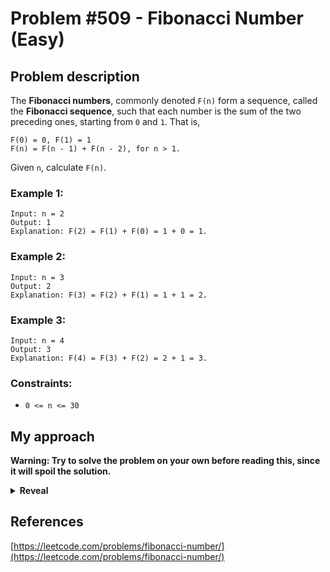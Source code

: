 # Problem #509 - Fibonacci Number (Easy)

## Problem description

The **Fibonacci numbers**, commonly denoted `F(n)` form a sequence, called the **Fibonacci sequence**, such that each number is the sum of the two preceding ones, starting from `0` and `1`. That is,

```
F(0) = 0, F(1) = 1
F(n) = F(n - 1) + F(n - 2), for n > 1.
```

Given `n`, calculate `F(n)`.

### Example 1:

```
Input: n = 2
Output: 1
Explanation: F(2) = F(1) + F(0) = 1 + 0 = 1.
```

### Example 2:

```
Input: n = 3
Output: 2
Explanation: F(3) = F(2) + F(1) = 1 + 1 = 2.
```

### Example 3:

```
Input: n = 4
Output: 3
Explanation: F(4) = F(3) + F(2) = 2 + 1 = 3.
```

### Constraints:

-   `0 <= n <= 30`

## My approach

**Warning: Try to solve the problem on your own before reading this, since it will spoil the solution.**

<details>
  <summary><b>Reveal</b></summary>
  There are six approaches I will cover here, each of them will have different performance.

  <details>
  <summary>First approach</summary>

Another approach is to calculate the number recursively, so by calculating the number from the top by calling the function on an index lower by one and by two and adding the results. You just need to make sure you return 0 and 1 for indexes 0 and 1, else it will never terminate. The space complexity is O(N) if we take into account the stack calls, else it would be O(1). The main issue with this approach is that you calculate each number multiple times (3rd number requires 1st and 2nd, which requires 1st etc.), which is reflected in the O(2ᴺ) time complexity. _This approach is named "recursive" in the table below_

  </details>

  <details>
  <summary>Second approach</summary>

This is an improvement of the second approach by using memoization. We can save the previously calculated values and return them, instead of calculating them again, pushing this back to O(N) time complexity. _This approach is named "recursive with memoization" in the table below_

  </details>
  <details>
  <summary>Third approach</summary>

This approach calculates the number from the bottom, saving the previous results in an array and using them for the next values. _This approach is named "iterative without forgetting" in the table below_

  </details>
  <details>
  <summary>Fourth approach</summary>

The most obvious and also almost the best approach to this problem is the same as you would approach it if you were asked to do it on paper. You would probably start with 0 and 1, add them together, get another 1, then do 1+1 and get 2, then 1+2 and get 3, 2+3 to get 5 etc. and you probably wouldn't really care about the previous results, since you don't need them. Now you can just translate it into code - just keep the last 2 numbers computed, add them together to get the next one, and replace the smallest number you are storing with the currently computed one. You stop once you reached the nth number. _This approach is named "iterative" in the table below_

  </details>
  <details>
  <summary>Fifth approach</summary>

You can make use of a formula for calculating the fibonacci numbers: `F(n) = round((Φⁿ - (1 - Φ)ⁿ)/√5)`. If you can not use built-in functions like the power one, check out [my explanations of problem #50](https://github.com/Pandicon/leetcode/tree/main/problems/algorithms/0050/), which focuses on this. _This approach is named "formula" in the table below_

  </details>
  <details>
  <summary>Sixth approach</summary>

You can optimise the formula quite well, since 1 - Φ is around -0.618, which gets small pretty fast. The optimised formula is `F(n) = round(Φⁿ/√5)`. If you had to also support negative numbers, you would use `F(n) = round((1 - Φ)ⁿ/√5)` for them, since `x⁻ⁿ = (1/x)ⁿ` and `1/(1 - Φ) = -Φ`, that part would get much bigger than `Φ⁻ⁿ`, which is smaller than 1, quite fast. Once again if you can not use built-in functions like the power one, check out [my explanations of problem #50](https://github.com/Pandicon/leetcode/tree/main/problems/algorithms/0050/), which focuses on this. _This approach is named "optimised formula" in the table below_

  </details>
  <p>
    
  |         Implementation          | Time complexity | Space complexity |                        Runtime                       |                     Memory Usage                    |
  | :-----------------------------: | :-------------: | :--------------: | :--------------------------------------------------: | :-------------------------------------------------: |
  |              [Rust (recursive)](https://github.com/Pandicon/leetcode/tree/main/problems/algorithms/0509/Rust/solution_recursive.rs)               |       O(2ᴺ)      |       O(N)       | 9 ms, faster than 12.87% of Rust online submissions | 2.1 MB, less than 53.22% of Rust online submissions |
  |              [Rust (recursive with memoization)](https://github.com/Pandicon/leetcode/tree/main/problems/algorithms/0509/Rust/solution_recursive_memoization.rs)               |       O(N)      |       O(N)       | 0 ms, faster than 100.00% of Rust online submissions | 2.1 MB, less than 53.22% of Rust online submissions |
  |              [Rust (iterative without forgetting)](https://github.com/Pandicon/leetcode/tree/main/problems/algorithms/0509/Rust/solution_iterative_no_forgetting.rs)               |       O(N)      |       O(N)       | 0 ms, faster than 100.00% of Rust online submissions | 2.1 MB, less than 53.22% of Rust online submissions |
  |              [Rust (iterative)](https://github.com/Pandicon/leetcode/tree/main/problems/algorithms/0509/Rust/solution_iterative.rs)               |       O(N)      |       O(1)       | 0 ms, faster than 100.00% of Rust online submissions | 2 MB, less than 91.81% of Rust online submissions |
  |              [Rust (formula)](https://github.com/Pandicon/leetcode/tree/main/problems/algorithms/0509/Rust/solution_formula.rs)               |       O(log(N))      |       O(1)       | 0 ms, faster than 100.00% of Rust online submissions | 2.4 MB, less than 7.60% of Rust online submissions |
  |              [Rust (optimised formula)](https://github.com/Pandicon/leetcode/tree/main/problems/algorithms/0509/Rust/solution_formula_optimised.rs)               |       O(log(N))      |       O(1)       | 0 ms, faster than 100.00% of Rust online submissions | 2.4 MB, less than 7.60% of Rust online submissions |
  |              [C (recursive)](https://github.com/Pandicon/leetcode/tree/main/problems/algorithms/0509/C/solution_recursive.c)               |       O(2ᴺ)      |       O(N)       | 17 ms, faster than 26.23% of C online submissions | 5.4 MB, less than 96.84% of C online submissions |
  |              [C (recursive with memoization)](https://github.com/Pandicon/leetcode/tree/main/problems/algorithms/0509/C/solution_recursive_memoization.c)               |       O(N)      |       O(N)       | 0 ms, faster than 100.00% of C online submissions | 5.4 MB, less than 96.84% of C online submissions |
  |              [C (iterative without forgetting)](https://github.com/Pandicon/leetcode/tree/main/problems/algorithms/0509/C/solution_iterative_no_forgetting.C)               |       O(N)      |       O(N)       | 0 ms, faster than 100.00% of C online submissions | 5.5 MB, less than 65.95% of C online submissions |
  |              [C (iterative)](https://github.com/Pandicon/leetcode/tree/main/problems/algorithms/0509/C/solution_iterative.c)               |       O(N)      |       O(1)       | 0 ms, faster than 100.00% of C online submissions | 5.3 MB, less than 97.02% of C online submissions |
  |              [C (formula)](https://github.com/Pandicon/leetcode/tree/main/problems/algorithms/0509/C/solution_formula.c)               |       O(log(N))      |       O(1)       | 0 ms, faster than 100.00% of C online submissions | 5.6 MB, less than 39.30% of C online submissions |
  |              [C (optimised formula)](https://github.com/Pandicon/leetcode/tree/main/problems/algorithms/0509/C/solution_formula_optimised.c)               |       O(log(N))      |       O(1)       | 0 ms, faster than 100.00% of C online submissions | 5.6 MB, less than 39.30% of C online submissions |
</details>

## References

[https://leetcode.com/problems/fibonacci-number/](https://leetcode.com/problems/fibonacci-number/)
